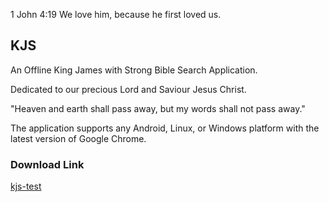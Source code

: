1 John 4:19 We love him, because he first loved us.

## KJS
An Offline King James with Strong Bible Search Application.

Dedicated to our precious Lord and Saviour Jesus Christ.

"Heaven and earth shall pass away, but my words shall not pass away."

The application supports any Android, Linux, or Windows platform with the latest version of Google Chrome.

### Download Link
[kjs-test](https://1john419.github.io/kjs-test/)
